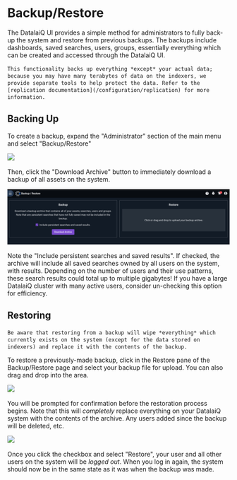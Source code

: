 # Backup/Restore

The DatalaiQ UI provides a simple method for administrators to fully back-up the system and restore from previous backups. The backups include dashboards, saved searches, users, groups, essentially everything which can be created and accessed through the DatalaiQ UI.

```{note}
This functionality backs up everything *except* your actual data; because you may have many terabytes of data on the indexers, we provide separate tools to help protect the data. Refer to the [replication documentation](/configuration/replication) for more information.
```

## Backing Up

To create a backup, expand the "Administrator" section of the main menu and select "Backup/Restore"

![](backup-menu.png)

Then, click the "Download Archive" button to immediately download a backup of all assets on the system.

![](backup.png)

Note the "Include persistent searches and saved results". If checked, the archive will include all saved searches owned by all users on the system, with results. Depending on the number of users and their use patterns, these search results could total up to multiple gigabytes! If you have a large DatalaiQ cluster with many active users, consider un-checking this option for efficiency.

## Restoring

```{attention}
Be aware that restoring from a backup will wipe *everything* which currently exists on the system (except for the data stored on indexers) and replace it with the contents of the backup.
```

To restore a previously-made backup, click in the Restore pane of the Backup/Restore page and select your backup file for upload. You can also drag and drop into the area.

![](restore.png)

You will be prompted for confirmation before the restoration process begins. Note that this will *completely* replace everything on your DatalaiQ system with the contents of the archive. Any users added since the backup will be deleted, etc.

![](restore-prompt.png)

Once you click the checkbox and select "Restore", your user and all other users on the system will be *logged out*. When you log in again, the system should now be in the same state as it was when the backup was made.
